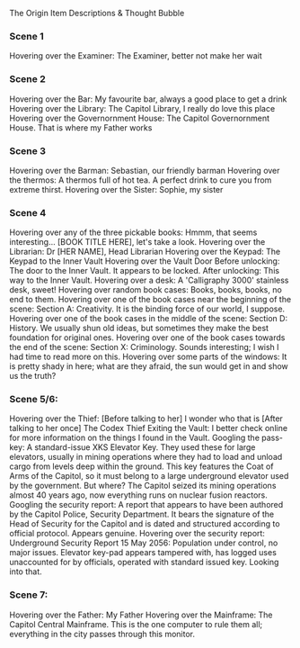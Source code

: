 The Origin
Item Descriptions & Thought Bubble

### Scene 1

Hovering over the Examiner:
	The Examiner, better not make her wait

### Scene 2

Hovering over the Bar:
	My favourite bar, always a good place to get a drink
Hovering over the Library:
	The Capitol Library, I really do love this place
Hovering over the Governornment House:
	The Capitol Governornment House. That is where my Father works

### Scene 3

Hovering over the Barman:
	Sebastian, our friendly barman
Hovering over the thermos:
	A thermos full of hot tea. A perfect drink to cure you from extreme thirst.
Hovering over the Sister:
	Sophie, my sister

### Scene 4

Hovering over any of the three pickable books:
	Hmmm, that seems interesting... [BOOK TITLE HERE], let's take a look.
Hovering over the Librarian:
	Dr [HER NAME], Head Librarian
Hovering over the Keypad:
	The Keypad to the Inner Vault
Hovering over the Vault Door
	Before unlocking: The door to the Inner Vault. It appears to be locked.
	After unlocking: This way to the Inner Vault.
Hovering over a desk:
	A 'Calligraphy 3000' stainless desk, sweet!
Hovering over random book cases:
	Books, books, books, no end to them.
Hovering over one of the book cases near the beginning of the scene:
	Section A: Creativity. It is the binding force of our world, I suppose.
Hovering over one of the book cases in the middle of the scene:
	Section D: History. We usually shun old ideas, but sometimes they make the best foundation for original ones.
Hovering over one of the book cases towards the end of the scene:
	Section X: Criminology. Sounds interesting; I wish I had time to read more on this.
Hovering over some parts of the windows:
	It is pretty shady in here; what are they afraid, the sun would get in and show us the truth?

### Scene 5/6:

Hovering over the Thief:
	[Before talking to her] I wonder who that is
	[After talking to her once] The Codex Thief
Exiting the Vault:
	I better check online for more information on the things I found in the Vault.
Googling the pass-key:
	A standard-issue XKS Elevator Key. They used these for large elevators, usually in mining operations where they had to load and unload cargo from levels deep within the ground. This key features the Coat of Arms of the Capitol, so it must belong to a large underground elevator used by the government. But where? The Capitol seized its mining operations almost 40 years ago, now everything runs on nuclear fusion reactors.
Googling the security report:
	A report that appears to have been authored by the Capitol Police, Security Department. It bears the signature of the Head of Security for the Capitol and is dated and structured according to official protocol. Appears genuine.
Hovering over the security report:
	Underground Security Report 15 May 2056: Population under control, no major issues. Elevator key-pad appears tampered with, has logged uses unaccounted for by officials, operated with standard issued key. Looking into that.

### Scene 7:

Hovering over the Father:
	My Father
Hovering over the Mainframe:
	The Capitol Central Mainframe. This is the one computer to rule them all; everything in the city passes through this monitor.